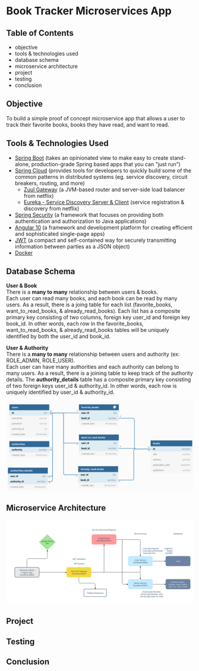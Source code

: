 # Book Tracker Microservices App

## Table of Contents

- objective
- tools & technologies used
- database schema
- microservice architecture
- project
- testing
- conclusion

## Objective

<p> 
    To build a simple proof of concept microservice app that allows a user to track their favorite books, books they have read, and want to read.
</p>
<p>

</p>

## Tools & Technologies Used

- [Spring Boot](https://spring.io/projects/spring-boot) (takes an opinionated view to make easy to create stand-alone, production-grade Spring based apps that you can "just run")
- [Spring Cloud](https://spring.io/projects/spring-cloud) (provides tools for developers to quickly build some of the common patterns in distributed systems (eg. service discovery, circuit breakers, routing, and more)
  - [Zuul Gateway](https://docs.spring.io/spring-cloud-netflix/docs/2.2.4.RELEASE/reference/html/#router-and-filter-zuul) (a JVM-based router and server-side load balancer from netflix)
  - [Eureka - Service Discovery Server & Client](https://docs.spring.io/spring-cloud-netflix/docs/2.2.4.RELEASE/reference/html/#service-discovery-eureka-clients) (service registration & discovery from netflix)
- [Spring Security](https://spring.io/projects/spring-security) (a framework that focuses on providing both authentication and authorization to Java applications)
- [Angular 10](https://angular.io) (a framework and development platform for creating efficient and sophisticated single-page apps)
- [JWT](https://jwt.io/introduction/) (a compact and self-contained way for securely transmitting information between parties as a JSON object)
- [Docker](https://www.docker.com/)

## Database Schema

<p>
    <b>User & Book</b> <br>
    There is a <b>many to many</b> relationship between users & books. <br>
    Each user can read many books, and each book can be read by many users. As a result, there is a joing table  for each list (favorite_books, want_to_read_books, & already_read_books).
    Each list has a composite primary key consisting of two columns, foreign key user_id and foreign key book_id. In other words, each row in the favorite_books, want_to_read_books, & already_read_books tables will be uniquely identified by both the user_id and book_id. 
</p>
<p>
    <b>User & Authority</b> <br>
    There is a <b>many to many</b> relationship between users and authority (ex: ROLE_ADMIN, ROLE_USER). <br>
    Each user can have many authorities and each authority can belong to many users. As a result, there is a joining table to keep track of the authority details.
    The <b>authority_details</b> table has a composite primary key consisting of two foreign keys user_id & authority_id. In other words, each row is uniquely identified by user_id & authority_id. 
</p>

![Screenshot](./screenshots/db-schema.png)

## Microservice Architecture

![Screenshot](./screenshots/microservice-architecture.png)

<p>
</p>

## Project
## Testing
## Conclusion
